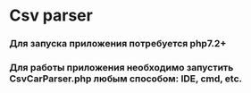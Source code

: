 
# Csv parser

### Для запуска приложения потребуется php7.2+
### Для работы приложения необходимо запустить CsvCarParser.php любым способом: IDE, cmd, etc.
